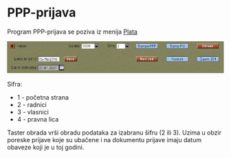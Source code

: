 # PPP-prijava

Program PPP-prijava se poziva iz menija [Plata](../l_sr.md)

![Image](ppp_prijava_01.jpg)

Sifra:
- 1 - početna strana
- 2 - radnici
- 3 - vlasnici
- 4 - pravna lica

Taster obrada vrši obradu podataka za izabranu šifru (2 ili 3).
Uzima u obzir poreske prijave koje su ubačene i na dokumentu
prijave imaju datum obaveze koji je u toj godini.

